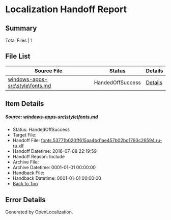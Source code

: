 # <a name='report-top'></a> Localization Handoff Report

## Summary
 Total Files | 1

## File List
 Source File | Status | Details 
 ----------- | ------ | ------- 
 [windows-apps-src\style\fonts.md](https://github.com/Microsoft/windows-apps/blob/7db364240dd98f59a4a4d1d0c23cee1195682de2/windows-apps-src/style/fonts.md) | HandedOffSuccess | [Details](#52de4d9517c7f3064ad9e589a95e6f96400524cc3794)

## Item Details
##### <a name='52de4d9517c7f3064ad9e589a95e6f96400524cc3794'></a> Source: [windows-apps-src\style\fonts.md](https://github.com/Microsoft/windows-apps/blob/7db364240dd98f59a4a4d1d0c23cee1195682de2/windows-apps-src/style/fonts.md)
* Status: HandedOffSuccess
* Target File: 
* Handoff File: [fonts.53771b020ff615aa4bd1ae457b02bd1793c26594.ru-ru.xlf](https://github.com/Microsoft/WDG.handoff/blob/643eb4500dcb6b23db9a72c7435e72d7b0c3cc07/ol-handoff/Microsoft/windows-apps.ru-ru/master/fonts.53771b020ff615aa4bd1ae457b02bd1793c26594.ru-ru.xlf)
* Handoff Datetime: 2016-07-08 22:19:59
* Handoff Reason: Include
* Archive File: 
* Archive Datetime: 0001-01-01 00:00:00
* Handback File: 
* Handback Datetime: 0001-01-01 00:00:00
* [Back to Top](#report-top)


## Error Details

Generated by OpenLocalization.
